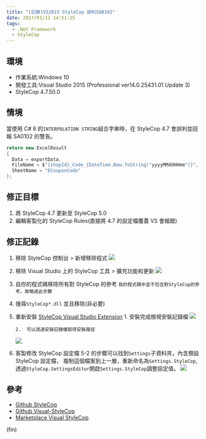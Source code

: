 ```yaml
---
title: "[記錄]VS2015 StyleCop 誤判SA0102"
date: 2017/01/11 14:51:25
tags:
  - .Net Framework
  - StyleCop
---
```


## 環境

- 作業系統:Windows 10
- 開發工具:Visual Studio 2015 (Professional ver14.0.25431.01 Update 3)
- StyleCop 4.7.50.0

## 情境

當使用 C# 6 的`INTERPOLATION STRING`組合字串時，在 StyleCop 4.7 會誤判並回報 SA0102 的警告。

```csharp
return new ExcelResult
{
  Data = exportData,
  FileName = $"{shopId}_Code_{DateTime.Now.ToString("yyyyMMddHHmm")}",
  SheetName = "ECouponCode"
};
```

## 修正目標

1. 將 StyleCop 4.7 更新至 StyleCop 5.0
2. 編輯客製化的 StyleCop Rules(直接將 4.7 的設定檔覆蓋 VS 會報錯)

## 修正記錄

1.  移除 StyleCop
    控制台 > 新增移除程式
    ![](https://i.imgur.com/PCYZxIK.png)

2.  移除 Visual Studio 上的 StyleCop
    工具 > 擴充功能和更新
    ![](https://i.imgur.com/1HdVoko.png)

3.  自你的程式碼移除所有對 StyleCop 的參考
    `我的程式碼中並不包含對StyleCop的參考，故略過此步驟`

4.  搜尋`StyleCop*.dll` 並且移除(非必要)

5.  重新安裝 [StyleCop Visual Studio Extension](https://marketplace.visualstudio.com/items?itemName=ChristopheHEISER.VisualStyleCop) 1. 安裝完成檢視安裝記錄檔
    ![](https://i.imgur.com/Kny5aU9.png)

        2.  可以透過安裝記錄檔取得安裝路徑

    ![](https://i.imgur.com/edSDREN.png)

6.  客製修改 StyleCop 設定檔
    5-2 的步驟可以找到`Settings`子資料夾，內含預設 StyleCop 設定檔，
    複制這個檔案到上一層，重新命名為`Settings.StyleCop`,
    透過`StyleCop.SettingsEditor`開啟`Settings.StyleCop`調整設定值。
    ![](https://i.imgur.com/DJjoEYJ.gif)

## 參考

- [Github StyleCop](https://github.com/StyleCop)
- [Github Visual-StyleCop](https://github.com/Visual-Stylecop/Visual-StyleCop/wiki)
- [Marketplace Visual StyleCop ](https://marketplace.visualstudio.com/items?itemName=ChristopheHEISER.VisualStyleCop)

(fin)
